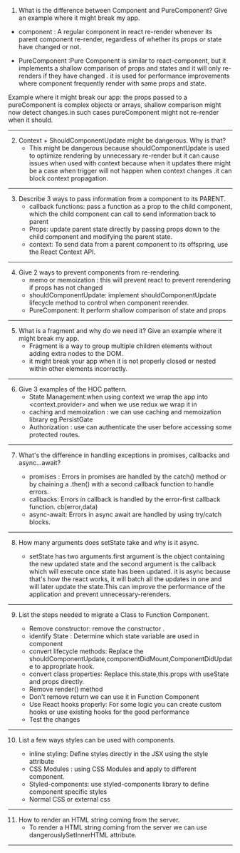 1. What is the difference between Component and PureComponent? Give an example where it might break my app.

- component : A regular component in react re-render whenever its parent component re-render, regardless
of whether its props or state have changed or not.

- PureComponent :Pure Component is similar to react-component, but it implements a shallow comparison
of props and states and it will only re-renders if they have changed . it is used for performance improvements 
where component frequently render with same props and state.

Example where it might break our app: the props passed to a pureComponent is complex objects or arrays,     shallow comparison might now detect changes.in such cases pureComponent might not re-render when it should.

---

2. Context + ShouldComponentUpdate might be dangerous. Why is that?
    - This might be dangerous because shouldComponentUpdate is used to optimize rendering by unnecessary 
    re-render but it can cause issues when  used with context because when it updates there might be a case when
    trigger will not happen  when context changes .it can block context propagation.

---

3. Describe 3 ways to pass information from a component to its PARENT.
   - callback functions: pass a function as a prop to the child component, which the child component can call to send information back to parent
   - Props: update parent state directly by passing props down to the child component and modifying the parent state.
   - context: To send data from a parent component to its offspring, use the React Context API.

---

4. Give 2 ways to prevent components from re-rendering.
   - memo or memoization : this will prevent react to prevent rerendering if props has not changed
   - shouldComponentUpdate: implement shouldComponentUpdate lifecycle method to control when component rerender.
   - PureComponent: It perform shallow comparison of state and props

---

5. What is a fragment and why do we need it? Give an example where it might break my app.
    - Fragment is a way to group multiple children elements without adding extra nodes to the DOM.
    - it might break your app when it is not properly closed or nested within other elements incorrectly.

---

6. Give 3 examples of the HOC pattern.
    - State Management:when using context we wrap the app into <context.provider> and when we use redux we wrap it in <store>
    - caching and memoization : we can use caching and memoization library eg.PersistGate
    - Authorization : use can authenticate the user before accessing some protected routes.


---

7. What's the difference in handling exceptions in promises, callbacks and async...await?

    - promises : Errors in promises are handled by the catch() method or by chaining a .then() with a
    second callback function to handle errors.
    - callbacks: Errors in callback is handled by the error-first callback function. cb(error,data)
    - async-await: Errors in async await are handled by using try/catch blocks.

---

8. How many arguments does setState take and why is it async.

    - setState has two arguments.first argument is the object containing the new updated state and the second argument is the callback which will execute once state has been updated. it is async because that's how the react works, it will batch all the updates in one and will later update the state.This can improve the performance of the application and prevent unnecessary-rerenders.

---

9. List the steps needed to migrate a Class to Function Component.

    - Remove constructor: remove the constructor .
    - identify State : Determine which state variable are used in component
    - convert lifecycle methods: Replace the shouldComponentUpdate,componentDidMount,ComponentDidUpdate to appropriate hook.
    - convert class properties: Replace this.state,this.props with useState and props directly.
    - Remove render() method
    - Don't remove return we can use it in Function Component
    - Use React hooks properly: For some logic you can create custom hooks or use existing hooks for the good performance
    - Test the changes

---

10. List a few ways styles can be used with components.

    - inline styling: Define styles directly in the JSX using the style attribute
    - CSS Modules : using CSS Modules and apply to different component.
    - Styled-components: use styled-components library to define component specific styles
    - Normal CSS or external css

---

11. How to render an HTML string coming from the server.
    -   To render a HTML string coming from the server we can use dangerouslySetInnerHTML attribute.

---
